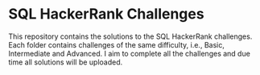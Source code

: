 # SQL HackerRank Challenges
This repository contains the solutions to the SQL HackerRank challenges. Each folder contains challenges of the same difficulty, i.e., Basic, Intermediate and Advanced.
I aim to complete all the challenges and due time all solutions will be uploaded.
